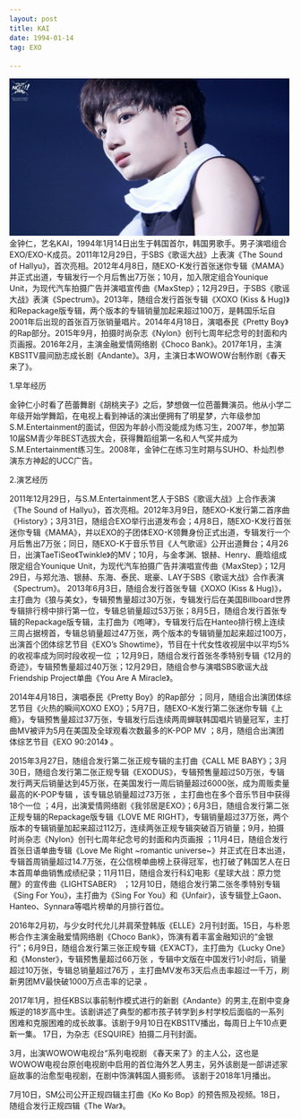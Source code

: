 ```yaml
---
layout: post
title: KAI
date: 1994-01-14
tag: EXO 

---     
```

<img src="/images/posts/codeless/KAI.jpg" height="281" width="500">
金钟仁，艺名KAI，1994年1月14日出生于韩国首尔，韩国男歌手。男子演唱组合EXO/EXO-K成员。2011年12月29日，于SBS《歌谣大战》上表演《The Sound of Hallyu》，首次亮相。2012年4月8日，随EXO-K发行首张迷你专辑《MAMA》并正式出道，专辑发行一个月后售出7万张；10月，加入限定组合Younique Unit，为现代汽车拍摄广告并演唱宣传曲《MaxStep》；12月29日，于SBS《歌谣大战》表演《Spectrum》。2013年，随组合发行首张专辑《XOXO (Kiss & Hug)》和Repackage版专辑，两个版本的专辑销量加起来超过100万，是韩国乐坛自2001年后出现的首张百万张销量唱片。2014年4月18日，演唱泰民《Pretty Boy》的Rap部分。2015年9月，拍摄时尚杂志《Nylon》创刊七周年纪念号的封面和内页画报。2016年2月，主演金融爱情网络剧《Choco Bank》。2017年1月，主演KBS1TV晨间励志成长剧《Andante》。3月，主演日本WOWOW台制作剧《春天来了》。  

1.早年经历

金钟仁小时看了芭蕾舞剧《胡桃夹子》之后，梦想做一位芭蕾舞演员。他从小学二年级开始学舞蹈，在电视上看到神话的演出便拥有了明星梦，六年级参加S.M.Entertainment的面试，但因为年龄小而没能成为练习生，2007年，参加第10届SM青少年BEST选拔大会，获得舞蹈组第一名和人气奖并成为S.M.Entertainment练习生。2008年，金钟仁在练习生时期与SUHO、朴灿烈参演东方神起的UCC广告。

2.演艺经历

2011年12月29日，与S.M.Entertainment艺人于SBS《歌谣大战》上合作表演《The Sound of Hallyu》，首次亮相。2012年3月9日，随EXO-K发行第二首序曲《History》；3月31日，随组合EXO举行出道发布会；4月8日，随EXO-K发行首张迷你专辑《MAMA》，并以EXO的子团体EXO-K领舞身份正式出道，专辑发行一个月后售出7万张；同日，随EXO-K于音乐节目《人气歌谣》公开出道舞台；4月26日，出演TaeTiSeo《Twinkle》的MV；10月，与金孝渊、银赫、Henry、鹿晗组成限定组合Younique Unit，为现代汽车拍摄广告并演唱宣传曲《MaxStep》；12月29日，与郑允浩、银赫、东海、泰民、珉豪、LAY于SBS《歌谣大战》合作表演《Spectrum》。
2013年6月3日，随组合发行首张专辑《XOXO (Kiss & Hug)》，主打曲为《狼与美女》，专辑预售量超过30万张，专辑发行后在美国Billboard世界专辑排行榜中排行第一位，专辑总销量超过53万张；8月5日，随组合发行首张专辑的Repackage版专辑，主打曲为《咆哮》，专辑发行后在Hanteo排行榜上连续三周占据榜首，专辑总销量超过47万张，两个版本的专辑销量加起来超过100万，出演首个团体综艺节目《EXO’s Showtime》，节目在十代女性收视层中以平均5%的收视率成为同时段收视一位  ；12月9日，随组合发行首张冬季特别专辑《12月的奇迹》，专辑预售量超过40万张；12月29日，随组合参与演唱SBS歌谣大战Friendship Project单曲《You Are A Miracle》。

2014年4月18日，演唱泰民《Pretty Boy》的Rap部分 ；同月，随组合出演团体综艺节目《火热的瞬间XOXO EXO》；5月7日，随EXO-K发行第二张迷你专辑《上瘾》，专辑预售量超过37万张，专辑发行后连续两周蝉联韩国唱片销量冠军，主打曲MV被评为5月在美国及全球观看次数最多的K-POP MV  ；8月，随组合出演团体综艺节目《EXO 90:2014》 。

2015年3月27日，随组合发行第二张正规专辑的主打曲《CALL ME BABY》；3月30日，随组合发行第二张正规专辑《EXODUS》，专辑预售量超过50万张，专辑发行两天后销量达到45万张，在美国发行一周后销量超过6000张，成为周贩卖量最高的K-POP专辑 ，该专辑总销量超过73万张 ，主打曲也在多个音乐节目中获得18个一位 ；4月，出演爱情网络剧《我邻居是EXO》；6月3日，随组合发行第二张正规专辑的Repackage版专辑《LOVE ME RIGHT》，专辑销量超过37万张，两个版本的专辑销量加起来超过112万，连续两张正规专辑突破百万销量；9月，拍摄时尚杂志《Nylon》创刊七周年纪念号的封面和内页画报  ；11月4日，随组合发行首张日语单曲专辑《Love Me Right ~romantic universe~》并正式在日本出道，专辑首周销量超过14.7万张，在公信榜单曲榜上获得冠军，也打破了韩国艺人在日本首周单曲销售成绩纪录；11月11日，随组合发行科幻电影《星球大战：原力觉醒》的宣传曲《LIGHTSABER》 ；12月10日，随组合发行第二张冬季特别专辑《Sing For You》，主打曲为《Sing For You》和《Unfair》，该专辑登上Gaon、Hanteo、Synnara等唱片榜单的月排行首位。

2016年2月初，与少女时代允儿并肩荣登韩版《ELLE》2月刊封面。15日，与朴恩彬合作主演金融爱情网络剧《Choco Bank》，饰演有着丰富金融知识的“金银行”；6月9日，随组合发行第三张正规专辑《EX’ACT》，主打曲为《Lucky One》和《Monster》，专辑预售量超过66万张 ，专辑中文版在中国发行1小时后，销量超过10万张，专辑总销量超过76万 ，主打曲MV发布3天后点击率超过一千万，刷新男团MV最快破1000万点击率的记录 。

2017年1月，担任KBS以事前制作模式进行的新剧《Andante》的男主,在剧中变身叛逆的18岁高中生。该剧讲述了典型的都市孩子转学到乡村学校后面临的一系列困难和克服困难的成长故事。该剧于9月10日在KBS1TV播出，每周日上午10点更新一集。 17日，为杂志《ESQUIRE》拍摄二月刊封面。

3月，出演WOWOW电视台“系列电视剧 《春天来了》的主人公，这也是WOWOW电视台原创电视剧中启用的首位海外艺人男主，另外该剧是一部讲述家庭故事的治愈型电视剧，在剧中饰演韩国人摄影师。 该剧于2018年1月播出。

7月10日，SM公司公开正规四辑主打曲《Ko Ko Bop》的预告照及视频。18日，随组合发行正规四辑《The War》。 
